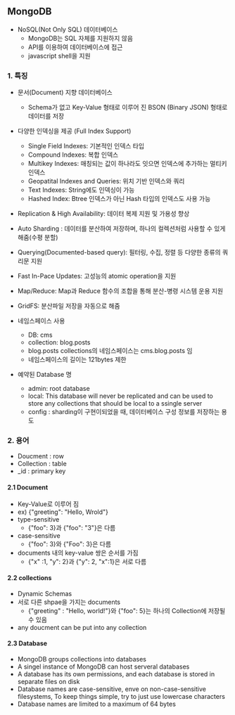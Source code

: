 ## MongoDB

- NoSQL(Not Only SQL) 데이터베이스
  - MongoDB는 SQL 자체를 지원하지 않음 
  - API를 이용하여 데이터베이스에 접근
  - javascript shell을 지원

### 1. 특징

- 문서(Document) 지향 데이터베이스
  - Schema가 없고 Key-Value 형태로 이루어 진 BSON (Binary JSON) 형태로 데이터를 저장
- 다양한 인덱싱을 제공 (Full Index Support)
  - Single Field Indexes: 기본적인 인덱스 타입
  - Compound Indexes: 복합 인덱스
  - Multikey Indexes: 매칭되는 값이 하나라도 잇으면 인덱스에 추가하는 멀티키 인덱스
  - Geopatital Indexes and Queries: 위치 기반 인덱스와 쿼리
  - Text Indexes: String에도 인덱싱이 가능
  - Hashed Index: Btree 인덱스가 아닌 Hash  타입의 인덱스도 사용 가능
- Replication & High Availability: 데이터 복제 지원 및 가용성 향상
- Auto Sharding : 데이터를 분산하여 저장하며, 하나의 컬렉션처럼 사용할 수 있게 해줌(수평 분할)
- Querying(Documented-based query): 필터링, 수집, 정렬 등 다양한 종류의 쿼리문 지원
- Fast In-Pace Updates:  고성능의 atomic operation을 지원
- Map/Reduce: Map과 Reduce 함수의 조합을 통해 분산-병령 시스템 운용 지원
- GridFS: 분산파일 저장을 자동으로 해줌



- 네임스페이스 사용
  - DB: cms
  - collection: blog.posts
  - blog.posts collections의 네임스페이스는 cms.blog.posts 임
  - 네임스페이스의 길이는 121bytes 제한
- 예약된 Database 명
  - admin: root database
  - local:  This database will never be replicated and can be used to store any collections that should be local to a ssingle server
  - config : sharding이 구현이되었을 때, 데이터베이스 구성 정보를 저장하는 용도

### 2. 용어

- Doucment : row
- Collection : table
- _id :  primary key

#### 2.1 Document

- Key-Value로 이루어 짐
- ex) {"greeting": "Hello, Wrold"}
- type-sensitive
  - {"foo": 3}과 {"foo": "3"}은 다름
- case-sensitive
  - {"foo": 3}와 {"Foo": 3}은 다름
- documents 내의 key-value 쌍은 순서를 가짐
  - {"x" :1, "y": 2}과 {"y": 2, "x":1}은 서로 다름

#### 2.2 collections

- Dynamic Schemas
- 서로 다른 shpae을 가지는 documents
  - {"greeting" : "Hello, world!"}와 {"foo": 5}는 하나의 Collection에 저장될 수 있음
- any doucment can be put into any collection

#### 2.3 Database

- MongoDB groups collections into databases
- A singel instance of MongoDB can host serveral databases
- A database has its own permissions, and each database is stored in separate files on disk
- Database names are case-sensitive, enve on non-case-sensitive filesystems, To keep things simple, try to just use lowercase characters
- Database names are limited to a maximum of 64 bytes